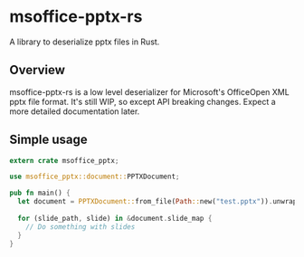 # msoffice-pptx-rs

A library to deserialize pptx files in Rust.

## Overview
msoffice-pptx-rs is a low level deserializer for Microsoft's OfficeOpen XML pptx file format. It's still WIP, so except API breaking changes.
Expect a more detailed documentation later.

## Simple usage
```rust
extern crate msoffice_pptx;

use msoffice_pptx::document::PPTXDocument;

pub fn main() {
  let document = PPTXDocument::from_file(Path::new("test.pptx")).unwrap();
  
  for (slide_path, slide) in &document.slide_map {
    // Do something with slides
  }
}
```
